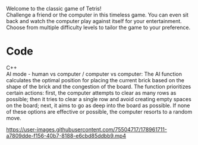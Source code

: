 Welcome to the classic game of Tetris!  
Challenge a friend or the computer in this timeless game. You can even sit back and watch the computer play against itself for your entertainment.
Choose from multiple difficulty levels to tailor the game to your preference.
# Code  
C++  
AI mode - human vs computer / computer vs computer: The AI function calculates the optimal position for placing the current brick based on the shape of the brick and the congestion of the board.
The function prioritizes certain actions: first, the computer attempts to clear as many rows as possible; then it tries to clear a single row and avoid creating empty spaces on the board; next, it aims to go as deep into the board as possible. If none of these options are effective or possible, the computer resorts to a random move.  



https://user-images.githubusercontent.com/75504717/178961711-a7809dde-f156-40b7-8188-e6cbd85ddbb9.mp4

